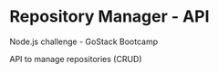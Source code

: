 # Repository Manager - API

Node.js challenge - GoStack Bootcamp

API to manage repositories (CRUD)
